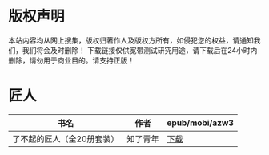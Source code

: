 # 版权声明

本站内容均从网上搜集，版权归著作人及版权方所有，如侵犯您的权益，请通知我们，我们将会及时删除！ 下载链接仅供宽带测试研究用途，请下载后在24小时内删除，请勿用于商业目的。请支持正版！

# 匠人

| 书名 | 作者 | epub/mobi/azw3 |
| --- | --- | --- |
| 了不起的匠人（全20册套装） | 知了青年 | [下载](https://url89.ctfile.com/f/31084289-1357007389-02fb3c?p=8866) |
